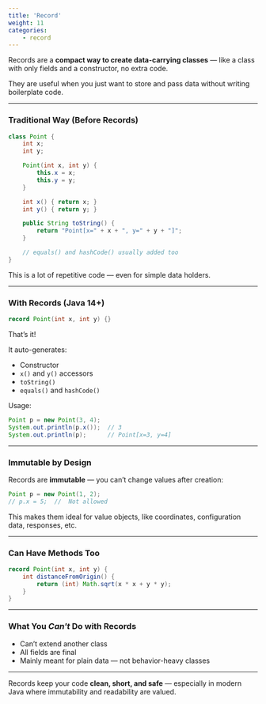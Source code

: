 ```yaml
---
title: 'Record'
weight: 11
categories:
    - record
---
```


Records are a **compact way to create data-carrying classes** — like a class with only fields and a constructor, no extra code.

They are useful when you just want to store and pass data without writing boilerplate code.

---

### Traditional Way (Before Records)

```java
class Point {
    int x;
    int y;

    Point(int x, int y) {
        this.x = x;
        this.y = y;
    }

    int x() { return x; }
    int y() { return y; }

    public String toString() {
        return "Point[x=" + x + ", y=" + y + "]";
    }

    // equals() and hashCode() usually added too
}
```

This is a lot of repetitive code — even for simple data holders.

---

### With Records (Java 14+)

```java
record Point(int x, int y) {}
```

That’s it!

It auto-generates:

* Constructor
* `x()` and `y()` accessors
* `toString()`
* `equals()` and `hashCode()`

Usage:

```java
Point p = new Point(3, 4);
System.out.println(p.x());  // 3
System.out.println(p);      // Point[x=3, y=4]
```

---

### Immutable by Design

Records are **immutable** — you can’t change values after creation:

```java
Point p = new Point(1, 2);
// p.x = 5;  //  Not allowed
```

This makes them ideal for value objects, like coordinates, configuration data, responses, etc.

---

### Can Have Methods Too

```java
record Point(int x, int y) {
    int distanceFromOrigin() {
        return (int) Math.sqrt(x * x + y * y);
    }
}
```

---

### What You *Can't* Do with Records

* Can’t extend another class
* All fields are final
* Mainly meant for plain data — not behavior-heavy classes

---

Records keep your code **clean, short, and safe** — especially in modern Java where immutability and readability are valued.